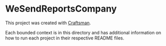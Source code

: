 # WeSendReportsCompany

This project was created with [Craftsman](https://github.com/pdevito3/craftsman).

Each bounded context is in this directory and has additional information on how to run each project in their respective README files.